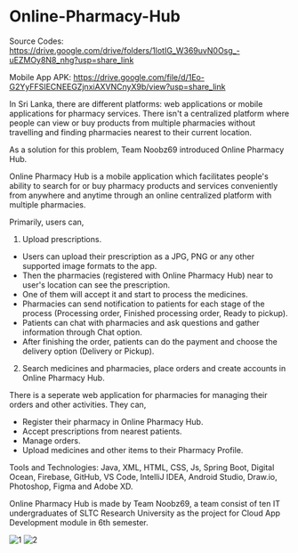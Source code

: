 # Online-Pharmacy-Hub

Source Codes: https://drive.google.com/drive/folders/1lotIG_W369uvN0Osg_-uEZMOy8N8_nhg?usp=share_link

Mobile App APK: https://drive.google.com/file/d/1Eo-G2YyFFSIECNEEGZjnxiAXVNCnyX9b/view?usp=share_link

In Sri Lanka, there are different platforms: web applications or mobile applications for pharmacy services. There isn't a centralized platform where people can view or buy products from multiple pharmacies without travelling and finding pharmacies nearest to their current location.

As a solution for this problem, Team Noobz69 introduced Online Pharmacy Hub.

Online Pharmacy Hub is a mobile application which facilitates people's ability to search for or buy pharmacy products and services conveniently from anywhere and anytime through an online centralized platform with multiple pharmacies.

Primarily, users can,

1. Upload prescriptions.

- Users can upload their prescription as a JPG, PNG or any other supported image formats to the app.
- Then the pharmacies (registered with Online Pharmacy Hub) near to user's location can see the prescription.
- One of them will accept it and start to process the medicines.
- Pharmacies can send notification to patients for each stage of the process (Processing order, Finished processing order, Ready to pickup).
- Patients can chat with pharmacies and ask questions and gather information through Chat option.
- After finishing the order, patients can do the payment and choose the delivery option (Delivery or Pickup).

2. Search medicines and pharmacies, place orders and create accounts in Online Pharmacy Hub.

There is a seperate web application for pharmacies for managing their orders and other activities. They can,

- Register their pharmacy in Online Pharmacy Hub.
- Accept prescriptions from nearest patients.
- Manage orders.
- Upload medicines and other items to their Pharmacy Profile.

Tools and Technologies: Java, XML, HTML, CSS, Js, Spring Boot, Digital Ocean, Firebase, GitHub, VS Code, IntelliJ IDEA, Android Studio, Draw.io, Photoshop, Figma and Adobe XD.

Online Pharmacy Hub is made by Team Noobz69, a team consist of ten IT undergraduates of SLTC Research University as the project for Cloud App Development module in 6th semester.

![1](https://github.com/MadhukaD/Online-Pharmacy-Hub/assets/83831219/b5fd8440-8320-46b3-b536-bf7742e45cd9)
![2](https://github.com/MadhukaD/Online-Pharmacy-Hub/assets/83831219/36e18779-d7ce-41aa-a35f-a71733b2cf38)
